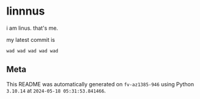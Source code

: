 # linnnus

i am linus. that's me.

my latest commit is

```
wad wad wad wad wad
```

## Meta

This README was automatically generated on `fv-az1385-946` using Python
`3.10.14` at `2024-05-18 05:31:53.841466`.
